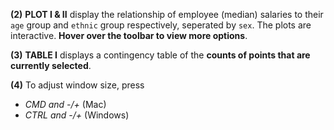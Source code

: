 **(2)** __PLOT I & II__ display the relationship of employee (median) salaries to their ``age`` group and ``ethnic`` group respectively, seperated by ``sex``. The plots are interactive. **Hover over the toolbar to view more options**.

**(3)** __TABLE I__  displays a contingency table of the **counts of points that are currently selected**. 

**(4)** To adjust window size, press 
- *CMD and -/+* (Mac)
- *CTRL and -/+* (Windows)

